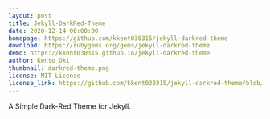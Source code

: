 ```yaml
---
layout: post
title: Jekyll-DarkRed-Theme
date: 2020-12-14 00:00:00
homepage: https://github.com/kkent030315/jekyll-darkred-theme
download: https://rubygems.org/gems/jekyll-darkred-theme
demo: https://kkent030315.github.io/jekyll-darkred-theme
author: Kento Oki
thumbnail: darkred-theme.png
license: MIT License
license_link: https://github.com/kkent030315/jekyll-darkred-theme/blob/main/LICENSE
---
```


A Simple Dark-Red Theme for Jekyll.